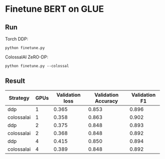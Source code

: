 # Finetune BERT on GLUE

## Run

Torch DDP:
```shell
python finetune.py
```

ColossalAI ZeRO-DP:
```shell
python finetune.py --colossal
```

## Result

| Strategy | GPUs |  Validation loss | Validation Accuracy | Validation F1 |
| --- | --- | --- | --- | --- |
| ddp | 1 | 0.365 | 0.853 | 0.896 |
| colossalai | 1 | 0.358 | 0.863 | 0.902 |
| ddp | 2 | 0.375 | 0.848 | 0.893 |
| colossalai | 2 | 0.368 | 0.848 | 0.892 |
| ddp | 4 | 0.415 | 0.850 | 0.894 |
| colossalai | 4 | 0.389 | 0.848 | 0.892 |